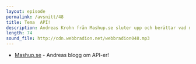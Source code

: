 ```yaml
---
layout: episode
permalink: /avsnitt/48
title: Tema  API!
description: Andreas Krohn från Mashup.se sluter upp och berättar vad man kan tänka på när man bygger API-er. Vi snackar webbanalys, spelmotorer och mindmaps.
length: 74
sound_file: http://cdn.webbradion.net/webbradion048.mp3
---
```


* [Mashup.se](http://mashup.se) - Andreas blogg om API-er!
